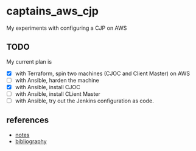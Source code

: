 # captains_aws_cjp
My experiments with configuring a CJP on AWS

## TODO
My current plan is 

- [x] with Terraform, spin two machines (CJOC and Client Master) on AWS
- [ ] with Ansible, harden the machine
- [x] with Ansible, install CJOC
- [ ] with Ansible, install CLient Master
- [ ] with Ansible, try out the Jenkins configuration as code. 

## references

- [notes](notes.md)
- [bibliography](bibliography.md)